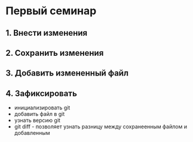 # Первый семинар

## 1. Внести изменения

## 2. Сохранить изменения

## 3. Добавить измененный файл

## 4. Зафиксировать

* инициализировать git
* добавить файл в git
* узнать версию git
* git diff - позволяет узнать разницу между сохранеенным файлом и добавленным
